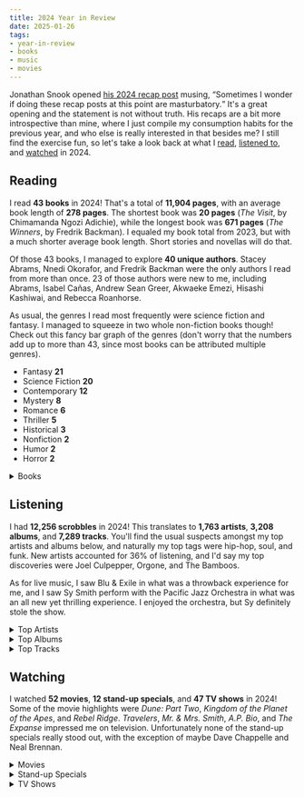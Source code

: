 ```yaml
---
title: 2024 Year in Review
date: 2025-01-26
tags: 
- year-in-review
- books
- music
- movies
---
```


Jonathan Snook opened [his 2024 recap post](https://snook.ca/archives/personal/last-year) musing, <q cite="https://snook.ca/archives/personal/last-year">Sometimes I wonder if doing these recap posts at this point are masturbatory.</q> It's a great opening and the statement is not without truth. His recaps are a bit more introspective than mine, where I just compile my consumption habits for the previous year, and who else is really interested in that besides me? I still find the exercise fun, so let's take a look back at what I [read](#reading), [listened to](#listening), and [watched](#watching) in 2024.

## Reading

I read **43 books** in 2024! That's a total of **11,904 pages**, with an average book length of **278 pages**. The shortest book was **20 pages** (*The Visit*, by Chimamanda Ngozi Adichie), while the longest book was **671 pages** (*The Winners*, by Fredrik Backman). I equaled my book total from 2023, but with a much shorter average book length. Short stories and novellas will do that.

Of those 43 books, I managed to explore **40 unique authors**. Stacey Abrams, Nnedi Okorafor, and Fredrik Backman were the only authors I read from more than once. 23 of those authors were new to me, including Abrams, Isabel Cañas, Andrew Sean Greer, Akwaeke Emezi, Hisashi Kashiwai, and Rebecca Roanhorse.

As usual, the genres I read most frequently were science fiction and fantasy. I managed to squeeze in two whole non-fiction books though! Check out this fancy bar graph of the genres (don't worry that the numbers add up to more than 43, since most books can be attributed multiple genres).

<ul class="chart">
    <li style="grid-column: 1 / span 21">Fantasy <b>21</b></li>
    <li style="grid-column: 1 / span 20">Science Fiction <b>20</b></li>
    <li style="grid-column: 1 / span 12">Contemporary <b>12</b></li>
    <li style="grid-column: 1 / span 8">Mystery <b>8</b></li>
    <li style="grid-column: 1 / span 6">Romance <b>6</b></li>
    <li style="grid-column: 1 / span 5">Thriller <b>5</b></li>
    <li style="grid-column: 1 / span 3">Historical <b>3</b></li>
    <li style="grid-column: 1 / span 2">Nonfiction <b>2</b></li>
    <li style="grid-column: 1 / span 2">Humor <b>2</b></li>
    <li style="grid-column: 1 / span 2">Horror <b>2</b></li>
</ul>

<details>
<summary>Books</summary>

1. *Poker Mindset Strategy*, by Phil Galfond
2. *The Winners*, by Fredrik Backman
3. *Just Out of Jupiter's Reach*, by Nnedi Okorafor
4. *How High We Go in the Dark*, by Sequoia Nagamatsu
5. *Trail of Lightning*, by Rebecca Roanhorse
6. *System Collapse*, by Martha Wells
7. *Rosewater*, by Tade Thompson
8. *2043... a Merman I Should Turn to Be*, by Nisi Shawl
9. *Maame*, by Jessica George
10. *The Visit*, by Chimamanda Ngozi Adichie
11. *Nova*, by Samuel R. Delany
12. *Galatea*, by Madeline Miller
13. *A Wizard of Earthsea*, by Ursula K. Le Guin
14. *Lagoon*, by Nnedi Okorafor
15. *While Justice Sleeps*, by Stacey Abrams
16. *Tales from the Cafe*, by Toshikazu Kawaguchi
17. *The Banned Bookshop of Maggie Banks*, by Shauna Robinson
18. *The First Fifteen Lives of Harry August*, by Claire North
19. *All the Sinners Bleed*, by S.A. Cosby
20. *A Quantum Love Story*, by Mike Chen
21. *The Cartographers*, by Peng Shepherd
22. *The Cleaners*, by Ken Liu
23. *Freshwater*, by Akwaeke Emezi
24. *Upright Women Wanted*, by Sarah Gailey
25. *Less*, by Andrew Sean Greer
26. *Roy: The Most Chaotic Midlife Crisis in Cosmic History*, by Zachry Wheeler
27. *The Clockwork Dynasty*, by Daniel H. Wilson
28. *White Teeth*, by Zadie Smith
29. *The Kamogawa Food Detectives*, by Hisashi Kashiwai
30. *The Quantum Curators and the Fabergé Egg*, by Eva St. John
31. *Death With Interruptions*, by José Saramago
32. *Agent of Time*, by Nathan Van Coops
33. *Family Lore*, by Elizabeth Acevedo
34. *Gods of Jade and Shadow*, by Silvia Moreno-Garcia
35. *In Any Lifetime*, by Marc Guggenheim
36. *Vampires of El Norte*, by Isabel Cañas
37. *The Elias Network*, by Simon Gervais
38. *Fledgling*, by Octavia E. Butler
39. *Rogue Justice: A Thriller*, by Stacey Abrams
40. *AI 2041: Ten Visions for Our Future*, by Kai-Fu Lee
41. *The Answer Is No*, by Fredrik Backman
42. *Those Beyond the Wall*, by Micaiah Johnson
43. *The Man Who Fell to Earth*, by Walter Tevis
</details>

## Listening

I had **12,256 scrobbles** in 2024! This translates to **1,763 artists**, **3,208 albums**, and **7,289 tracks**. You'll find the usual suspects amongst my top artists and albums below, and naturally my top tags were hip-hop, soul, and funk. New artists accounted for 36% of listening, and I'd say my top discoveries were Joel Culpepper, Orgone, and The Bamboos.

As for live music, I saw Blu & Exile in what was a throwback experience for me, and I saw Sy Smith perform with the Pacific Jazz Orchestra in what was an all new yet thrilling experience. I enjoyed the orchestra, but Sy definitely stole the show.

<details>
<summary>Top Artists</summary>

1. The Roots
2. K-OS
3. Kendrick Lamar
4. Blackalicious
5. Rapsody
6. OutKast
7. A Tribe Called Quest
8. Joel Culpepper
9. Run the Jewels
10. Gang Starr
11. Jamiroquai
12. Mumu Fresh
13. Pharoahe Monch
14. Slum Village
15. Common
16. Nas
17. Anderson .Paak
18. Erykah Badu
19. Logic
20. Janelle Monáe
</details>

<details>
<summary>Top Albums</summary>

1. **Please Don't Cry**, by Rapsody
2. **3rd Eye Vision**, by Hieroglyphics
3. **The Healing**, by Mumu Fresh
4. **Vinyl Days**, by Logic
5. **Book of Ryan (Bonus Track Edition)**, by Royce da 5'9"
6. **Desire**, by Pharoahe Monch
7. **Nia**, by Blackalicious
8. **Blazing Arrow**, by Blackalicious
9. **WHY LAWD?**, by NxWorries
10. **Full Clip: A Decade Of Gang Starr**, by Gang Starr
11. **Black On Both Sides**, by Mos Def
12. **Moment Of Truth**, by Gang Starr
13. **Eve**, by Rapsody
14. **Things Fall Apart**, by The Roots
15. **It Is What It Is**, by Thundercat
16. **Word Of Mowf**, by Danja Mowf
17. **Run the Jewels 3**, by Run the Jewels
18. **True & Livin'**, by Zion I
19. **Joyful Rebel Lion+**, by K-OS
20. **It Was Written**, by Nas
</details>

<details>
<summary>Top Tracks</summary>

1. "Electric Relaxation", by A Tribe Called Quest
2. "Virtual Insanity", by Jamiroquai
3. "Get By", by Talib Kweli
4. "It Was A Good Day", by Ice Cube
5. "Mathematics", by Mos Def
6. "ATLiens", by OutKast
7. "The Light", by Common
8. "Worst Comes To Worst", by Dilated Peoples
9. "Casio", by Jungle
10. "Put Your Hands Where My Eyes Could See", by Busta Rhymes
11. "The Dress", by Dijon
12. "Bad Bad News", by Leon Bridges
13. "What They Do", by The Roots
14. "Them Changes", by Thundercat
15. "Lovely Day", by Bill Withers
16. "Above The Clouds", by Gang Starr
17. "Mass Appeal", by Gang Starr
18. "Ms. Fat Booty", by Mos Def
19. "So Fresh, So Clean", by OutKast
20. "The Seed (2.0)", by The Roots
</details>

## Watching

I watched **52 movies**, **12 stand-up specials**, and **47 TV shows** in 2024! Some of the movie highlights were *Dune: Part Two*, *Kingdom of the Planet of the Apes*, and *Rebel Ridge*.  *Travelers*, *Mr. & Mrs. Smith*, *A.P. Bio*, and *The Expanse* impressed me on television. Unfortunately none of the stand-up specials really stood out, with the exception of maybe Dave Chappelle and Neal Brennan.

<details>
<summary>Movies</summary>

1. I Used to Be Famous (2022)
1. Gran Turismo (2023)
1. The Equalizer 3 (2023)
1. Love Wedding Repeat (2020)
1. Role Play (2023)
1. Fast X (2023)
1. Little Women (2019)
1. Barbie (2023)
1. Lift (2024)
1. Code 8 Part II (2024)
1. Freaks (2019)
1. Yesterday (2019)
1. Dune: Part Two (2024)
1. Crouching Tiger, Hidden Dragon: Sword of Destiny (2016)
1. Stowaway (2021)
1. 21 Bridges (2019)
1. Deadpool (2016)
1. The Hunger Games: The Ballad of Songbirds & Snakes (2023)
1. A Beautiful Day in the Neighborhood (2019)
1. Asteroid City (2023)
1. Madame Web (2024)
1. Players (2024)
1. Inside Out 2 (2024)
1. The Beekeeper (2024)
1. Beverly Hills Cop: Axel F (2024)
1. Rapture-Palooza (2013)
1. Logan (2017)
1. Deadpool 2 (2018)
1. Upgrade (2018)
1. Deadpool & Wolverine (2024)
1. Mission: Impossible - Dead Reckoning Part One (2023)
1. Kingdom of the Planet of the Apes (2024)
1. Godzilla x Kong: The New Empire (2024)
1. The Martian (2015)
1. The American Society of Magical Negroes (2024)
1. First Man (2018)
1. The Union (2024)
1. Babes (2024)
1. My Spy The Eternal City (2024)
1. The Hitman's Bodyguard (2017)
1. Infinite (2021)
1. Bad Boys: Ride or Die (2024)
1. Canary Black (2024)
1. Monkey Man (2024)
1. Focus (2015)
1. Predestination (2014)
1. Hotel Artemis (2018)
1. The Unbearable Weight of Massive Talent (2022)
1. The Fall Guy (2024)
1. Carry-On (2024)
1. iBoy (2017)
1. Tower Heist (2011)
1. Rebel Ridge (2024)
</details>

<details>
<summary>Stand-up Specials</summary>

1. Dave Chappelle: The Dreamer (2023)
1. Nate Bargatze: The Greatest Average American (2021)
1. Taylor Tomlinson: Have It All (2024)
1. The Roast of Tom Brady (2024)
1. Jo Koy: Live from Brooklyn (2024)
1. Neal Brennan: Crazy Good (2024)
1. Rachel Feinstein: Big Guy (2024)
1. Hannah Berner: We Ride at Dawn (2024)
1. Mike Birbiglia: The Old Man and the Pool (2023)
1. Hasan Minhaj: Off with His Head (2024)
1. Ali Wong: Single Lady (2024)
1. Jamie Foxx: What Had Happened Was... (2024)
</details>

<details>
<summary>TV Shows</summary>

1. The Power
1. Obliterated
1. Archer
1. In From the Cold
1. Flip or Flop
1. Community
1. The Tomorrow People (US)
1. DC's Legends of Tomorrow
1. A Black Lady Sketch Show
1. Mr. & Mrs. Smith
1. Alphas
1. What If...?
1. Avatar: The Last Airbender
1. Invincible
1. Echo
1. 3 Body Problem
1. X-Men '97
1. The Upshaws
1. The Good Doctor
1. THE MAGIC PRANK SHOW with Justin Willman
1. Bones
1. The Acolyte
1. Friends
1. Outer Range
1. The Newsroom
1. Batman: Caped Crusader
1. Brain Games
1. America Says
1. Celebrity Name Game
1. The 1% Club
1. Resident Alien
1. High Stakes Poker
1. Cobra Kai
1. Dinner Time Live with David Chang
1. Loudermilk
1. Idiotest
1. How I Met Your Mother
1. Agatha All Along
1. Shark Tank
1. NCIS
1. Whose Line Is It Anyway?
1. Suits
1. The Dragon Prince
1. A.P. Bio
1. Interior Chinatown
1. The Floor
1. The Expanse
</details>